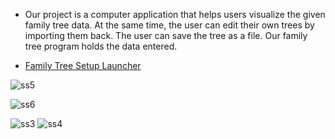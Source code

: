 

- Our project is a computer application that helps users visualize the given
family tree data. At the same time, the user can edit their own trees by
importing them back. The user can save the tree as a file. Our family tree
program holds the data entered.

- [Family Tree Setup Launcher](https://www.mediafire.com/file/3pqf1gmxdesdit4/familytreesetup.exe/file)

![ss5](https://user-images.githubusercontent.com/63734506/149397104-44dcd15e-276b-44f2-9adc-44560ecbb1bb.png)

![ss6](https://user-images.githubusercontent.com/63734506/149397115-323c4d7c-48e3-489a-a8c7-2474bd628277.png)

![ss3](https://user-images.githubusercontent.com/63734506/149387992-7bcb7401-c22b-4552-8e30-84e01b98c1c7.png)
![ss4](https://user-images.githubusercontent.com/63734506/149388002-f50b716c-2da3-4f72-b3af-f6bd572f378f.png)
